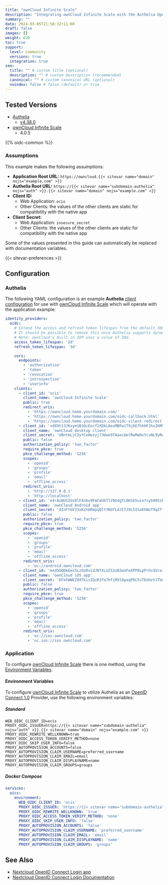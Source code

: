 ```yaml
---
title: "ownCloud Infinite Scale"
description: "Integrating ownCloud Infinite Scale with the Authelia OpenID Connect 1.0 Provider."
summary: ""
date: 2024-03-05T21:58:32+11:00
draft: false
images: []
weight: 620
toc: true
support:
  level: community
  versions: true
  integration: true
seo:
  title: "" # custom title (optional)
  description: "" # custom description (recommended)
  canonical: "" # custom canonical URL (optional)
  noindex: false # false (default) or true
---
```


## Tested Versions

- [Authelia]
  - [v4.38.0](https://github.com/authelia/authelia/releases/tag/v4.38.0)
- [ownCloud Infinite Scale]
  - 4.0.5

{{% oidc-common %}}

### Assumptions

This example makes the following assumptions:

- __Application Root URL:__ `https://owncloud.{{< sitevar name="domain" nojs="example.com" >}}`
- __Authelia Root URL:__ `https://{{< sitevar name="subdomain-authelia" nojs="auth" >}}.{{< sitevar name="domain" nojs="example.com" >}}`
- __Client ID:__
  - Web Application: `ocis`
  - Other Clients: the values of the other clients are static for compatibility with the native app
- __Client Secret:__
  - Web Application: `insecure_secret`
  - Other Clients: the values of the other clients are static for compatibility with the native app

Some of the values presented in this guide can automatically be replaced with documentation variables.

{{< sitevar-preferences >}}

## Configuration

### Authelia

The following YAML configuration is an example __Authelia__ [client configuration] for use with
[ownCloud Infinite Scale] which will operate with the application example:

```yaml {title="configuration.yml"}
identity_providers:
  oidc:
    # Extend the access and refresh token lifespan from the default 30m to work around ownCloud client re-authentication prompts every few hours.
    # It should be possible to remove this once Authelia supports dynamic client registration (DCR).
    # Note: ownCloud's built-in IDP uses a value of 30d.
    access_token_lifespan: '2d'
    refresh_token_lifespan: '3d'

    cors:
      endpoints:
        - 'authorization'
        - 'token'
        - 'revocation'
        - 'introspection'
        - 'userinfo'
    clients:
      - client_id: 'ocis'
        client_name: 'ownCloud Infinite Scale'
        public: true
        redirect_uris:
          - 'https://owncloud.home.yourdomain.com/'
          - 'https://owncloud.home.yourdomain.com/oidc-callback.html'
          - 'https://owncloud.home.yourdomain.com/oidc-silent-redirect.html'
      - client_id: 'xdXOt13JKxym1B1QcEncf2XDkLAexMBFwiT9j6EfhhHFJhs2KM9jbjTmf8JBXE69'
        client_name: 'ownCloud desktop client'
        client_secret: 'UBntmLjC2yYCeHwsyj73Uwo9TAaecAetRwMw0xYcvNL9yRdLSUi0hUAHfvCHFeFh'
        public: false
        authorization_policy: 'two_factor'
        require_pkce: true
        pkce_challenge_method: 'S256'
        scopes:
          - 'openid'
          - 'groups'
          - 'profile'
          - 'email'
          - 'offline_access'
        redirect_uris:
          - 'http://127.0.0.1'
          - 'http://localhost'
      - client_id: 'e4rAsNUSIUs0lF4nbv9FmCeUkTlV9GdgTLDH1b5uie7syb90SzEVrbN7HIpmWJeD'
        client_name: 'ownCloud Android app'
        client_secret: 'dInFYGV33xKzhbRmpqQltYNdfLdJIfJ9L5ISoKhNoT9qZftpdWSP71VrpGR9pmoD'
        public: false
        authorization_policy: 'two_factor'
        require_pkce: true
        pkce_challenge_method: 'S256'
        scopes:
          - 'openid'
          - 'groups'
          - 'profile'
          - 'email'
          - 'offline_access'
        redirect_uris:
          - 'oc://android.owncloud.com'
      - client_id: 'mxd5OQDk6es5LzOzRvidJNfXLUZS2oN3oUFeXPP8LpPrhx3UroJFduGEYIBOxkY1'
        client_name: 'ownCloud iOS app'
        client_secret: 'KFeFWWEZO9TkisIQzR3fo7hfiMXlOpaqP8CFuTbSHzV1TUuGECglPxpiVKJfOXIx'
        public: false
        authorization_policy: 'two_factor'
        require_pkce: true
        pkce_challenge_method: 'S256'
        scopes:
          - 'openid'
          - 'groups'
          - 'profile'
          - 'email'
          - 'offline_access'
        redirect_uris:
          - 'oc://ios.owncloud.com'
          - 'oc.ios://ios.owncloud.com'
```

### Application

To configure [ownCloud Infinite Scale] there is one method, using the [Environment Variables](#environment-variables).

#### Environment Variables

To configure [ownCloud Infinite Scale] to utilize Authelia as an [OpenID Connect 1.0] Provider, use the following environment
variables:

##### Standard

```shell {title=".env"}
WEB_OIDC_CLIENT_ID=ocis
PROXY_OIDC_ISSUER=https://{{< sitevar name="subdomain-authelia" nojs="auth" >}}.{{< sitevar name="domain" nojs="example.com" >}}
PROXY_OIDC_REWRITE_WELLKNOWN=true
PROXY_OIDC_ACCESS_TOKEN_VERIFY_METHOD=none
PROXY_OIDC_SKIP_USER_INFO=false
PROXY_AUTOPROVISION_ACCOUNTS=false
PROXY_AUTOPROVISION_CLAIM_USERNAME=preferred_username
PROXY_AUTOPROVISION_CLAIM_EMAIL=email
PROXY_AUTOPROVISION_CLAIM_DISPLAYNAME=name
PROXY_AUTOPROVISION_CLAIM_GROUPS=groups
```

##### Docker Compose

```yaml {title="compose.yml"}
services:
  oics:
    environment:
      WEB_OIDC_CLIENT_ID: 'ocis'
      PROXY_OIDC_ISSUER: 'https://{{< sitevar name="subdomain-authelia" nojs="auth" >}}.{{< sitevar name="domain" nojs="example.com" >}}'
      PROXY_OIDC_REWRITE_WELLKNOWN: 'true'
      PROXY_OIDC_ACCESS_TOKEN_VERIFY_METHOD: 'none'
      PROXY_OIDC_SKIP_USER_INFO: 'false'
      PROXY_AUTOPROVISION_ACCOUNTS: 'false'
      PROXY_AUTOPROVISION_CLAIM_USERNAME: 'preferred_username'
      PROXY_AUTOPROVISION_CLAIM_EMAIL: 'email'
      PROXY_AUTOPROVISION_CLAIM_DISPLAYNAME: 'name'
      PROXY_AUTOPROVISION_CLAIM_GROUPS: 'groups'
```

## See Also

- [Nextcloud OpenID Connect Login app]
- [Nextcloud OpenID Connect Login Documentation](https://github.com/pulsejet/nextcloud-oidc-login)

[Authelia]: https://www.authelia.com
[ownCloud Infinite Scale]: https://nextcloud.com/
[Nextcloud OpenID Connect Login app]: https://apps.nextcloud.com/apps/oidc_login
[OpenID Connect 1.0]: ../../openid-connect/introduction.md
[client configuration]: ../../../configuration/identity-providers/openid-connect/clients.md
